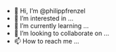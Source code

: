 - 👋 Hi, I’m @philippfrenzel
- 👀 I’m interested in ...
- 🌱 I’m currently learning ...
- 💞️ I’m looking to collaborate on ...
- 📫 How to reach me ...

<!---
philippfrenzel/philippfrenzel is a ✨ special ✨ repository because its `README.md` (this file) appears on your GitHub profile.
You can click the Preview link to take a look at your changes.
--->
